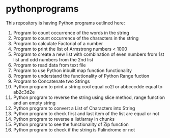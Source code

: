 # pythonprograms
This repository is having Python programs outlined here:

1. Program to count occurrence of the words in the string
2. Program to count occurrence of the characters in the string
3. Program to calculate Factorial of a number
4. Program to print the list of Armstrong numbers < 1000
5. Program to create a new list with combination of even numbers from 1st list and odd numbers from the 2nd list
6. Program to read data from text file
7. Program to use Python inbuilt map function functionality
8. Program to understand the functionality of Python Range fuction
9. Program to Concatenate two Strings
10. Python program to print a string cool equal co2l or abbcccdde equal to ab2c3d2e
11. Python program to reverse the string using slice method, range function and an empty string
12. Python program to convert a List of Characters into String
13. Python program to check first and last item of the list are equal or not
14. Python program to reverse a list/array in chunks
15. Python program to see the functionality of Zip function
16. Python program to check if the string is Palindrome or not
